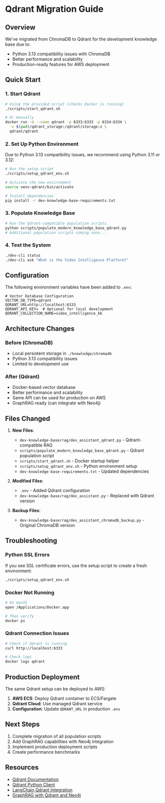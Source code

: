 # Qdrant Migration Guide

## Overview
We've migrated from ChromaDB to Qdrant for the development knowledge base due to:
- Python 3.13 compatibility issues with ChromaDB
- Better performance and scalability
- Production-ready features for AWS deployment

## Quick Start

### 1. Start Qdrant
```bash
# Using the provided script (checks Docker is running)
./scripts/start_qdrant.sh

# Or manually
docker run -d --name qdrant -p 6333:6333 -p 6334:6334 \
  -v $(pwd)/qdrant_storage:/qdrant/storage:z \
  qdrant/qdrant
```

### 2. Set Up Python Environment
Due to Python 3.13 compatibility issues, we recommend using Python 3.11 or 3.12:

```bash
# Run the setup script
./scripts/setup_qdrant_env.sh

# Activate the new environment
source venv-qdrant/bin/activate

# Install dependencies
pip install -r dev-knowledge-base-requirements.txt
```

### 3. Populate Knowledge Base
```bash
# Run the Qdrant-compatible population scripts
python scripts/populate_modern_knowledge_base_qdrant.py
# Additional population scripts coming soon...
```

### 4. Test the System
```bash
./dev-cli status
./dev-cli ask "What is the Video Intelligence Platform?"
```

## Configuration

The following environment variables have been added to `.env`:

```env
# Vector Database Configuration
VECTOR_DB_TYPE=qdrant
QDRANT_URL=http://localhost:6333
QDRANT_API_KEY=  # Optional for local development
QDRANT_COLLECTION_NAME=video_intelligence_kb
```

## Architecture Changes

### Before (ChromaDB)
- Local persistent storage in `./knowledge/chromadb`
- Python 3.13 compatibility issues
- Limited to development use

### After (Qdrant)
- Docker-based vector database
- Better performance and scalability
- Same API can be used for production on AWS
- GraphRAG ready (can integrate with Neo4j)

## Files Changed

1. **New Files**:
   - `dev-knowledge-base/rag/dev_assistant_qdrant.py` - Qdrant-compatible RAG
   - `scripts/populate_modern_knowledge_base_qdrant.py` - Qdrant population script
   - `scripts/start_qdrant.sh` - Docker startup helper
   - `scripts/setup_qdrant_env.sh` - Python environment setup
   - `dev-knowledge-base-requirements.txt` - Updated dependencies

2. **Modified Files**:
   - `.env` - Added Qdrant configuration
   - `dev-knowledge-base/rag/dev_assistant.py` - Replaced with Qdrant version

3. **Backup Files**:
   - `dev-knowledge-base/rag/dev_assistant_chromadb_backup.py` - Original ChromaDB version

## Troubleshooting

### Python SSL Errors
If you see SSL certificate errors, use the setup script to create a fresh environment:
```bash
./scripts/setup_qdrant_env.sh
```

### Docker Not Running
```bash
# On macOS
open /Applications/Docker.app

# Then verify
docker ps
```

### Qdrant Connection Issues
```bash
# Check if Qdrant is running
curl http://localhost:6333

# Check logs
docker logs qdrant
```

## Production Deployment

The same Qdrant setup can be deployed to AWS:

1. **AWS ECS**: Deploy Qdrant container to ECS/Fargate
2. **Qdrant Cloud**: Use managed Qdrant service
3. **Configuration**: Update `QDRANT_URL` in production `.env`

## Next Steps

1. Complete migration of all population scripts
2. Add GraphRAG capabilities with Neo4j integration
3. Implement production deployment scripts
4. Create performance benchmarks

## Resources

- [Qdrant Documentation](https://qdrant.tech/documentation/)
- [Qdrant Python Client](https://github.com/qdrant/qdrant-client)
- [LangChain Qdrant Integration](https://python.langchain.com/docs/integrations/vectorstores/qdrant)
- [GraphRAG with Qdrant and Neo4j](https://qdrant.tech/documentation/examples/graphrag-qdrant-neo4j/)